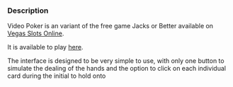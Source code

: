 ### Description 
Video Poker is an variant of the free game Jacks or Better available on [Vegas Slots Online](https://www.vegasslotsonline.com/video-poker/jacks-or-better/).

It is available to play [here](https://alantam626.github.io/videoPoker/).

The interface is designed to be very simple to use, with only one button to simulate the dealing of the hands and the option to click on each individual card during the initial to hold onto